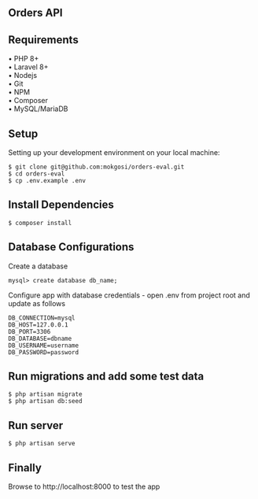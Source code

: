 ## Orders API


## Requirements

•	PHP 8+<br>
•	Laravel 8+<br>
•	Nodejs<br>
•	Git<br>
•	NPM<br>
•	Composer<br>
•	MySQL/MariaDB<br>


## Setup 

Setting up your development environment on your local machine: 

```
$ git clone git@github.com:mokgosi/orders-eval.git
$ cd orders-eval
$ cp .env.example .env

```

## Install Dependencies

```
$ composer install

```

## Database Configurations

Create a database

```
mysql> create database db_name;

```

Configure app with database credentials - open .env from project root and update as follows

```
DB_CONNECTION=mysql
DB_HOST=127.0.0.1
DB_PORT=3306
DB_DATABASE=dbname
DB_USERNAME=username
DB_PASSWORD=password

```

## Run migrations and add some test data

```
$ php artisan migrate
$ php artisan db:seed

```

## Run server

```
$ php artisan serve

```

## Finally

Browse to http://localhost:8000  to test the app
